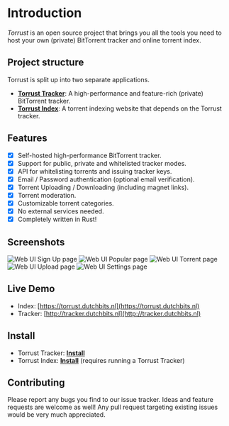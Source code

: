 # Introduction
*Torrust* is an open source project that brings you all the tools you need to host your own (private) BitTorrent tracker and online torrent index.

## Project structure
Torrust is split up into two separate applications.

- [__Torrust Tracker__](https://github.com/torrust/torrust-tracker): A high-performance and feature-rich (private) BitTorrent tracker.
- [__Torrust Index__](https://github.com/torrust/torrust): A torrent indexing website that depends on the Torrust tracker.

## Features
- [X] Self-hosted high-performance BitTorrent tracker.
- [X] Support for public, private and whitelisted tracker modes.
- [X] API for whitelisting torrents and issuing tracker keys.
- [X] Email / Password authentication (optional email verification).
- [X] Torrent Uploading / Downloading (including magnet links).
- [X] Torrent moderation.
- [X] Customizable torrent categories.
- [X] No external services needed.
- [X] Completely written in Rust!

## Screenshots
![Web UI Sign Up page](https://raw.githubusercontent.com/torrust/torrust/main/img/signup.png)
![Web UI Popular page](https://raw.githubusercontent.com/torrust/torrust/main/img/torrents.png)
![Web UI Torrent page](https://raw.githubusercontent.com/torrust/torrust/main/img/torrent.png)
![Web UI Upload page](https://raw.githubusercontent.com/torrust/torrust/main/img/upload.png)
![Web UI Settings page](https://raw.githubusercontent.com/torrust/torrust/main/img/settings.png)

## Live Demo 
- Index: [https://torrust.dutchbits.nl](https://torrust.dutchbits.nl)
- Tracker: [http://tracker.dutchbits.nl](http://tracker.dutchbits.nl)

## Install
- Torrust Tracker: [__Install__](https://torrust.com/torrust-tracker/install)
- Torrust Index: [__Install__](https://torrust.com/torrust-index/install) (requires running a Torrust Tracker)

## Contributing
Please report any bugs you find to our issue tracker. Ideas and feature requests are welcome as well!
Any pull request targeting existing issues would be very much appreciated.
